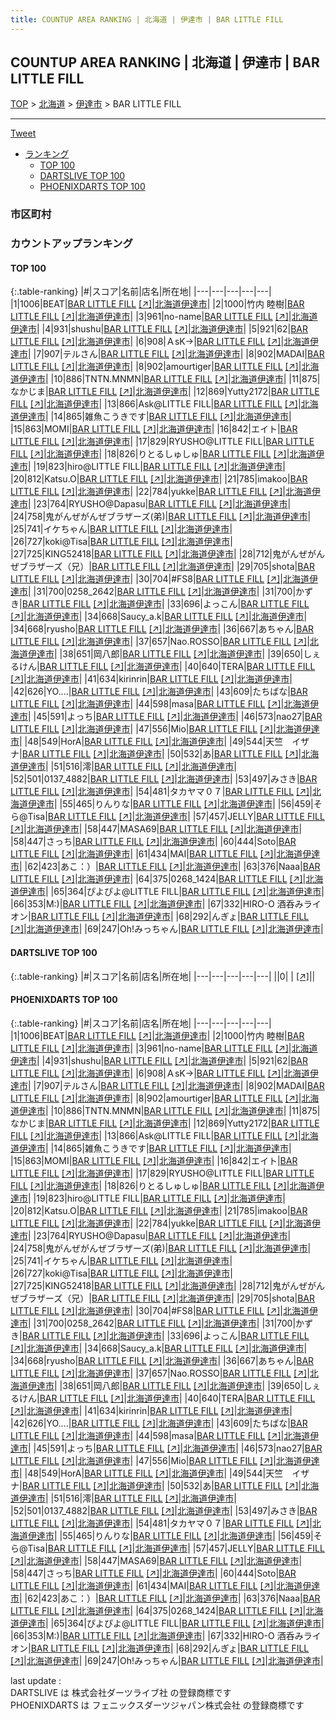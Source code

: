 ```yaml
---
title: COUNTUP AREA RANKING | 北海道 | 伊達市 | BAR LITTLE FILL
---
```

## COUNTUP AREA RANKING | 北海道 | 伊達市 | BAR LITTLE FILL

[TOP](/darts/rank/) > [北海道](/darts/rank/北海道/) > [伊達市](/darts/rank/北海道/伊達市/) > BAR LITTLE FILL

___

<a href="https://twitter.com/share?ref_src=twsrc%5Etfw" data-text="COUNTUP AREA RANKING | 北海道伊達市BAR LITTLE FILL" class="twitter-share-button" data-hashtags="DARTSLIVE,PHOENIXDARTS,darts,ダーツ" data-show-count="false">Tweet</a>

* [ランキング](#カウントアップランキング)
    * [TOP 100](#top-100)
    * [DARTSLIVE TOP 100](#dartslive-top-100)
    * [PHOENIXDARTS TOP 100](#phoenixdarts-top-100)

### 市区町村

<ul>

</ul>

### カウントアップランキング

#### TOP 100



{:.table-ranking}
|#|スコア|名前|店名|所在地|
|---|---|---|---|---|
|1|1006|<span class="rank-name-pd">BEAT</span>|<a href="/darts/rank/shops/91655.html">BAR LITTLE FILL</a> <a href="https://vs.phoenixdarts.com/jp/shop/shopDetailInfo/s_91655?s_seq=91655">[↗]</a>|<a href="/darts/rank/北海道/伊達市">北海道伊達市</a>|
|2|1000|<span class="rank-name-pd">竹内 睦樹</span>|<a href="/darts/rank/shops/91655.html">BAR LITTLE FILL</a> <a href="https://vs.phoenixdarts.com/jp/shop/shopDetailInfo/s_91655?s_seq=91655">[↗]</a>|<a href="/darts/rank/北海道/伊達市">北海道伊達市</a>|
|3|961|<span class="rank-name-pd">no-name</span>|<a href="/darts/rank/shops/91655.html">BAR LITTLE FILL</a> <a href="https://vs.phoenixdarts.com/jp/shop/shopDetailInfo/s_91655?s_seq=91655">[↗]</a>|<a href="/darts/rank/北海道/伊達市">北海道伊達市</a>|
|4|931|<span class="rank-name-pd">shushu</span>|<a href="/darts/rank/shops/91655.html">BAR LITTLE FILL</a> <a href="https://vs.phoenixdarts.com/jp/shop/shopDetailInfo/s_91655?s_seq=91655">[↗]</a>|<a href="/darts/rank/北海道/伊達市">北海道伊達市</a>|
|5|921|<span class="rank-name-pd">62</span>|<a href="/darts/rank/shops/91655.html">BAR LITTLE FILL</a> <a href="https://vs.phoenixdarts.com/jp/shop/shopDetailInfo/s_91655?s_seq=91655">[↗]</a>|<a href="/darts/rank/北海道/伊達市">北海道伊達市</a>|
|6|908|<span class="rank-name-pd">ＡsK→</span>|<a href="/darts/rank/shops/91655.html">BAR LITTLE FILL</a> <a href="https://vs.phoenixdarts.com/jp/shop/shopDetailInfo/s_91655?s_seq=91655">[↗]</a>|<a href="/darts/rank/北海道/伊達市">北海道伊達市</a>|
|7|907|<span class="rank-name-pd">テルさん</span>|<a href="/darts/rank/shops/91655.html">BAR LITTLE FILL</a> <a href="https://vs.phoenixdarts.com/jp/shop/shopDetailInfo/s_91655?s_seq=91655">[↗]</a>|<a href="/darts/rank/北海道/伊達市">北海道伊達市</a>|
|8|902|<span class="rank-name-pd">MADAI</span>|<a href="/darts/rank/shops/91655.html">BAR LITTLE FILL</a> <a href="https://vs.phoenixdarts.com/jp/shop/shopDetailInfo/s_91655?s_seq=91655">[↗]</a>|<a href="/darts/rank/北海道/伊達市">北海道伊達市</a>|
|8|902|<span class="rank-name-pd">amourtiger</span>|<a href="/darts/rank/shops/91655.html">BAR LITTLE FILL</a> <a href="https://vs.phoenixdarts.com/jp/shop/shopDetailInfo/s_91655?s_seq=91655">[↗]</a>|<a href="/darts/rank/北海道/伊達市">北海道伊達市</a>|
|10|886|<span class="rank-name-pd">TNTN.MNMN</span>|<a href="/darts/rank/shops/91655.html">BAR LITTLE FILL</a> <a href="https://vs.phoenixdarts.com/jp/shop/shopDetailInfo/s_91655?s_seq=91655">[↗]</a>|<a href="/darts/rank/北海道/伊達市">北海道伊達市</a>|
|11|875|<span class="rank-name-pd">なかじま</span>|<a href="/darts/rank/shops/91655.html">BAR LITTLE FILL</a> <a href="https://vs.phoenixdarts.com/jp/shop/shopDetailInfo/s_91655?s_seq=91655">[↗]</a>|<a href="/darts/rank/北海道/伊達市">北海道伊達市</a>|
|12|869|<span class="rank-name-pd">Yutty2172</span>|<a href="/darts/rank/shops/91655.html">BAR LITTLE FILL</a> <a href="https://vs.phoenixdarts.com/jp/shop/shopDetailInfo/s_91655?s_seq=91655">[↗]</a>|<a href="/darts/rank/北海道/伊達市">北海道伊達市</a>|
|13|866|<span class="rank-name-pd">Ask@LITTLE FILL</span>|<a href="/darts/rank/shops/91655.html">BAR LITTLE FILL</a> <a href="https://vs.phoenixdarts.com/jp/shop/shopDetailInfo/s_91655?s_seq=91655">[↗]</a>|<a href="/darts/rank/北海道/伊達市">北海道伊達市</a>|
|14|865|<span class="rank-name-pd">雑魚こうきです</span>|<a href="/darts/rank/shops/91655.html">BAR LITTLE FILL</a> <a href="https://vs.phoenixdarts.com/jp/shop/shopDetailInfo/s_91655?s_seq=91655">[↗]</a>|<a href="/darts/rank/北海道/伊達市">北海道伊達市</a>|
|15|863|<span class="rank-name-pd">MOMI</span>|<a href="/darts/rank/shops/91655.html">BAR LITTLE FILL</a> <a href="https://vs.phoenixdarts.com/jp/shop/shopDetailInfo/s_91655?s_seq=91655">[↗]</a>|<a href="/darts/rank/北海道/伊達市">北海道伊達市</a>|
|16|842|<span class="rank-name-pd">エイト</span>|<a href="/darts/rank/shops/91655.html">BAR LITTLE FILL</a> <a href="https://vs.phoenixdarts.com/jp/shop/shopDetailInfo/s_91655?s_seq=91655">[↗]</a>|<a href="/darts/rank/北海道/伊達市">北海道伊達市</a>|
|17|829|<span class="rank-name-pd">RYUSHO@LITTLE FILL</span>|<a href="/darts/rank/shops/91655.html">BAR LITTLE FILL</a> <a href="https://vs.phoenixdarts.com/jp/shop/shopDetailInfo/s_91655?s_seq=91655">[↗]</a>|<a href="/darts/rank/北海道/伊達市">北海道伊達市</a>|
|18|826|<span class="rank-name-pd">りとるしゅしゅ</span>|<a href="/darts/rank/shops/91655.html">BAR LITTLE FILL</a> <a href="https://vs.phoenixdarts.com/jp/shop/shopDetailInfo/s_91655?s_seq=91655">[↗]</a>|<a href="/darts/rank/北海道/伊達市">北海道伊達市</a>|
|19|823|<span class="rank-name-pd">hiro@LITTLE FILL</span>|<a href="/darts/rank/shops/91655.html">BAR LITTLE FILL</a> <a href="https://vs.phoenixdarts.com/jp/shop/shopDetailInfo/s_91655?s_seq=91655">[↗]</a>|<a href="/darts/rank/北海道/伊達市">北海道伊達市</a>|
|20|812|<span class="rank-name-pd">Katsu.O</span>|<a href="/darts/rank/shops/91655.html">BAR LITTLE FILL</a> <a href="https://vs.phoenixdarts.com/jp/shop/shopDetailInfo/s_91655?s_seq=91655">[↗]</a>|<a href="/darts/rank/北海道/伊達市">北海道伊達市</a>|
|21|785|<span class="rank-name-pd">imakoo</span>|<a href="/darts/rank/shops/91655.html">BAR LITTLE FILL</a> <a href="https://vs.phoenixdarts.com/jp/shop/shopDetailInfo/s_91655?s_seq=91655">[↗]</a>|<a href="/darts/rank/北海道/伊達市">北海道伊達市</a>|
|22|784|<span class="rank-name-pd">yukke</span>|<a href="/darts/rank/shops/91655.html">BAR LITTLE FILL</a> <a href="https://vs.phoenixdarts.com/jp/shop/shopDetailInfo/s_91655?s_seq=91655">[↗]</a>|<a href="/darts/rank/北海道/伊達市">北海道伊達市</a>|
|23|764|<span class="rank-name-pd">RYUSHO@Dapasu</span>|<a href="/darts/rank/shops/91655.html">BAR LITTLE FILL</a> <a href="https://vs.phoenixdarts.com/jp/shop/shopDetailInfo/s_91655?s_seq=91655">[↗]</a>|<a href="/darts/rank/北海道/伊達市">北海道伊達市</a>|
|24|758|<span class="rank-name-pd">鬼がんぜがんぜブラザーズ(弟)</span>|<a href="/darts/rank/shops/91655.html">BAR LITTLE FILL</a> <a href="https://vs.phoenixdarts.com/jp/shop/shopDetailInfo/s_91655?s_seq=91655">[↗]</a>|<a href="/darts/rank/北海道/伊達市">北海道伊達市</a>|
|25|741|<span class="rank-name-pd">イケちゃん</span>|<a href="/darts/rank/shops/91655.html">BAR LITTLE FILL</a> <a href="https://vs.phoenixdarts.com/jp/shop/shopDetailInfo/s_91655?s_seq=91655">[↗]</a>|<a href="/darts/rank/北海道/伊達市">北海道伊達市</a>|
|26|727|<span class="rank-name-pd">koki@Tisa</span>|<a href="/darts/rank/shops/91655.html">BAR LITTLE FILL</a> <a href="https://vs.phoenixdarts.com/jp/shop/shopDetailInfo/s_91655?s_seq=91655">[↗]</a>|<a href="/darts/rank/北海道/伊達市">北海道伊達市</a>|
|27|725|<span class="rank-name-pd">KING52418</span>|<a href="/darts/rank/shops/91655.html">BAR LITTLE FILL</a> <a href="https://vs.phoenixdarts.com/jp/shop/shopDetailInfo/s_91655?s_seq=91655">[↗]</a>|<a href="/darts/rank/北海道/伊達市">北海道伊達市</a>|
|28|712|<span class="rank-name-pd">鬼がんぜがんぜブラザーズ（兄）</span>|<a href="/darts/rank/shops/91655.html">BAR LITTLE FILL</a> <a href="https://vs.phoenixdarts.com/jp/shop/shopDetailInfo/s_91655?s_seq=91655">[↗]</a>|<a href="/darts/rank/北海道/伊達市">北海道伊達市</a>|
|29|705|<span class="rank-name-pd">shota</span>|<a href="/darts/rank/shops/91655.html">BAR LITTLE FILL</a> <a href="https://vs.phoenixdarts.com/jp/shop/shopDetailInfo/s_91655?s_seq=91655">[↗]</a>|<a href="/darts/rank/北海道/伊達市">北海道伊達市</a>|
|30|704|<span class="rank-name-pd">#FS8</span>|<a href="/darts/rank/shops/91655.html">BAR LITTLE FILL</a> <a href="https://vs.phoenixdarts.com/jp/shop/shopDetailInfo/s_91655?s_seq=91655">[↗]</a>|<a href="/darts/rank/北海道/伊達市">北海道伊達市</a>|
|31|700|<span class="rank-name-pd">0258_2642</span>|<a href="/darts/rank/shops/91655.html">BAR LITTLE FILL</a> <a href="https://vs.phoenixdarts.com/jp/shop/shopDetailInfo/s_91655?s_seq=91655">[↗]</a>|<a href="/darts/rank/北海道/伊達市">北海道伊達市</a>|
|31|700|<span class="rank-name-pd">かずき</span>|<a href="/darts/rank/shops/91655.html">BAR LITTLE FILL</a> <a href="https://vs.phoenixdarts.com/jp/shop/shopDetailInfo/s_91655?s_seq=91655">[↗]</a>|<a href="/darts/rank/北海道/伊達市">北海道伊達市</a>|
|33|696|<span class="rank-name-pd">よっこん</span>|<a href="/darts/rank/shops/91655.html">BAR LITTLE FILL</a> <a href="https://vs.phoenixdarts.com/jp/shop/shopDetailInfo/s_91655?s_seq=91655">[↗]</a>|<a href="/darts/rank/北海道/伊達市">北海道伊達市</a>|
|34|668|<span class="rank-name-pd">Saucy_a.k</span>|<a href="/darts/rank/shops/91655.html">BAR LITTLE FILL</a> <a href="https://vs.phoenixdarts.com/jp/shop/shopDetailInfo/s_91655?s_seq=91655">[↗]</a>|<a href="/darts/rank/北海道/伊達市">北海道伊達市</a>|
|34|668|<span class="rank-name-pd">ryusho</span>|<a href="/darts/rank/shops/91655.html">BAR LITTLE FILL</a> <a href="https://vs.phoenixdarts.com/jp/shop/shopDetailInfo/s_91655?s_seq=91655">[↗]</a>|<a href="/darts/rank/北海道/伊達市">北海道伊達市</a>|
|36|667|<span class="rank-name-pd">あちゃん</span>|<a href="/darts/rank/shops/91655.html">BAR LITTLE FILL</a> <a href="https://vs.phoenixdarts.com/jp/shop/shopDetailInfo/s_91655?s_seq=91655">[↗]</a>|<a href="/darts/rank/北海道/伊達市">北海道伊達市</a>|
|37|657|<span class="rank-name-pd">Nao.ROSSO</span>|<a href="/darts/rank/shops/91655.html">BAR LITTLE FILL</a> <a href="https://vs.phoenixdarts.com/jp/shop/shopDetailInfo/s_91655?s_seq=91655">[↗]</a>|<a href="/darts/rank/北海道/伊達市">北海道伊達市</a>|
|38|651|<span class="rank-name-pd">岡八郎</span>|<a href="/darts/rank/shops/91655.html">BAR LITTLE FILL</a> <a href="https://vs.phoenixdarts.com/jp/shop/shopDetailInfo/s_91655?s_seq=91655">[↗]</a>|<a href="/darts/rank/北海道/伊達市">北海道伊達市</a>|
|39|650|<span class="rank-name-pd">しぇるけん</span>|<a href="/darts/rank/shops/91655.html">BAR LITTLE FILL</a> <a href="https://vs.phoenixdarts.com/jp/shop/shopDetailInfo/s_91655?s_seq=91655">[↗]</a>|<a href="/darts/rank/北海道/伊達市">北海道伊達市</a>|
|40|640|<span class="rank-name-pd">TERA</span>|<a href="/darts/rank/shops/91655.html">BAR LITTLE FILL</a> <a href="https://vs.phoenixdarts.com/jp/shop/shopDetailInfo/s_91655?s_seq=91655">[↗]</a>|<a href="/darts/rank/北海道/伊達市">北海道伊達市</a>|
|41|634|<span class="rank-name-pd">kirinrin</span>|<a href="/darts/rank/shops/91655.html">BAR LITTLE FILL</a> <a href="https://vs.phoenixdarts.com/jp/shop/shopDetailInfo/s_91655?s_seq=91655">[↗]</a>|<a href="/darts/rank/北海道/伊達市">北海道伊達市</a>|
|42|626|<span class="rank-name-pd">YO....</span>|<a href="/darts/rank/shops/91655.html">BAR LITTLE FILL</a> <a href="https://vs.phoenixdarts.com/jp/shop/shopDetailInfo/s_91655?s_seq=91655">[↗]</a>|<a href="/darts/rank/北海道/伊達市">北海道伊達市</a>|
|43|609|<span class="rank-name-pd">たちばな</span>|<a href="/darts/rank/shops/91655.html">BAR LITTLE FILL</a> <a href="https://vs.phoenixdarts.com/jp/shop/shopDetailInfo/s_91655?s_seq=91655">[↗]</a>|<a href="/darts/rank/北海道/伊達市">北海道伊達市</a>|
|44|598|<span class="rank-name-pd">masa</span>|<a href="/darts/rank/shops/91655.html">BAR LITTLE FILL</a> <a href="https://vs.phoenixdarts.com/jp/shop/shopDetailInfo/s_91655?s_seq=91655">[↗]</a>|<a href="/darts/rank/北海道/伊達市">北海道伊達市</a>|
|45|591|<span class="rank-name-pd">よっち</span>|<a href="/darts/rank/shops/91655.html">BAR LITTLE FILL</a> <a href="https://vs.phoenixdarts.com/jp/shop/shopDetailInfo/s_91655?s_seq=91655">[↗]</a>|<a href="/darts/rank/北海道/伊達市">北海道伊達市</a>|
|46|573|<span class="rank-name-pd">nao27</span>|<a href="/darts/rank/shops/91655.html">BAR LITTLE FILL</a> <a href="https://vs.phoenixdarts.com/jp/shop/shopDetailInfo/s_91655?s_seq=91655">[↗]</a>|<a href="/darts/rank/北海道/伊達市">北海道伊達市</a>|
|47|556|<span class="rank-name-pd">Mio</span>|<a href="/darts/rank/shops/91655.html">BAR LITTLE FILL</a> <a href="https://vs.phoenixdarts.com/jp/shop/shopDetailInfo/s_91655?s_seq=91655">[↗]</a>|<a href="/darts/rank/北海道/伊達市">北海道伊達市</a>|
|48|549|<span class="rank-name-pd">HorA</span>|<a href="/darts/rank/shops/91655.html">BAR LITTLE FILL</a> <a href="https://vs.phoenixdarts.com/jp/shop/shopDetailInfo/s_91655?s_seq=91655">[↗]</a>|<a href="/darts/rank/北海道/伊達市">北海道伊達市</a>|
|49|544|<span class="rank-name-pd">天竺　イザナ</span>|<a href="/darts/rank/shops/91655.html">BAR LITTLE FILL</a> <a href="https://vs.phoenixdarts.com/jp/shop/shopDetailInfo/s_91655?s_seq=91655">[↗]</a>|<a href="/darts/rank/北海道/伊達市">北海道伊達市</a>|
|50|532|<span class="rank-name-pd">あ</span>|<a href="/darts/rank/shops/91655.html">BAR LITTLE FILL</a> <a href="https://vs.phoenixdarts.com/jp/shop/shopDetailInfo/s_91655?s_seq=91655">[↗]</a>|<a href="/darts/rank/北海道/伊達市">北海道伊達市</a>|
|51|516|<span class="rank-name-pd">澪</span>|<a href="/darts/rank/shops/91655.html">BAR LITTLE FILL</a> <a href="https://vs.phoenixdarts.com/jp/shop/shopDetailInfo/s_91655?s_seq=91655">[↗]</a>|<a href="/darts/rank/北海道/伊達市">北海道伊達市</a>|
|52|501|<span class="rank-name-pd">0137_4882</span>|<a href="/darts/rank/shops/91655.html">BAR LITTLE FILL</a> <a href="https://vs.phoenixdarts.com/jp/shop/shopDetailInfo/s_91655?s_seq=91655">[↗]</a>|<a href="/darts/rank/北海道/伊達市">北海道伊達市</a>|
|53|497|<span class="rank-name-pd">みさき</span>|<a href="/darts/rank/shops/91655.html">BAR LITTLE FILL</a> <a href="https://vs.phoenixdarts.com/jp/shop/shopDetailInfo/s_91655?s_seq=91655">[↗]</a>|<a href="/darts/rank/北海道/伊達市">北海道伊達市</a>|
|54|481|<span class="rank-name-pd">タカヤマ０７</span>|<a href="/darts/rank/shops/91655.html">BAR LITTLE FILL</a> <a href="https://vs.phoenixdarts.com/jp/shop/shopDetailInfo/s_91655?s_seq=91655">[↗]</a>|<a href="/darts/rank/北海道/伊達市">北海道伊達市</a>|
|55|465|<span class="rank-name-pd">りんりな</span>|<a href="/darts/rank/shops/91655.html">BAR LITTLE FILL</a> <a href="https://vs.phoenixdarts.com/jp/shop/shopDetailInfo/s_91655?s_seq=91655">[↗]</a>|<a href="/darts/rank/北海道/伊達市">北海道伊達市</a>|
|56|459|<span class="rank-name-pd">そら@Tisa</span>|<a href="/darts/rank/shops/91655.html">BAR LITTLE FILL</a> <a href="https://vs.phoenixdarts.com/jp/shop/shopDetailInfo/s_91655?s_seq=91655">[↗]</a>|<a href="/darts/rank/北海道/伊達市">北海道伊達市</a>|
|57|457|<span class="rank-name-pd">JELLY</span>|<a href="/darts/rank/shops/91655.html">BAR LITTLE FILL</a> <a href="https://vs.phoenixdarts.com/jp/shop/shopDetailInfo/s_91655?s_seq=91655">[↗]</a>|<a href="/darts/rank/北海道/伊達市">北海道伊達市</a>|
|58|447|<span class="rank-name-pd">MASA69</span>|<a href="/darts/rank/shops/91655.html">BAR LITTLE FILL</a> <a href="https://vs.phoenixdarts.com/jp/shop/shopDetailInfo/s_91655?s_seq=91655">[↗]</a>|<a href="/darts/rank/北海道/伊達市">北海道伊達市</a>|
|58|447|<span class="rank-name-pd">さっち</span>|<a href="/darts/rank/shops/91655.html">BAR LITTLE FILL</a> <a href="https://vs.phoenixdarts.com/jp/shop/shopDetailInfo/s_91655?s_seq=91655">[↗]</a>|<a href="/darts/rank/北海道/伊達市">北海道伊達市</a>|
|60|444|<span class="rank-name-pd">Soto</span>|<a href="/darts/rank/shops/91655.html">BAR LITTLE FILL</a> <a href="https://vs.phoenixdarts.com/jp/shop/shopDetailInfo/s_91655?s_seq=91655">[↗]</a>|<a href="/darts/rank/北海道/伊達市">北海道伊達市</a>|
|61|434|<span class="rank-name-pd">MAI</span>|<a href="/darts/rank/shops/91655.html">BAR LITTLE FILL</a> <a href="https://vs.phoenixdarts.com/jp/shop/shopDetailInfo/s_91655?s_seq=91655">[↗]</a>|<a href="/darts/rank/北海道/伊達市">北海道伊達市</a>|
|62|423|<span class="rank-name-pd">あこ：）</span>|<a href="/darts/rank/shops/91655.html">BAR LITTLE FILL</a> <a href="https://vs.phoenixdarts.com/jp/shop/shopDetailInfo/s_91655?s_seq=91655">[↗]</a>|<a href="/darts/rank/北海道/伊達市">北海道伊達市</a>|
|63|376|<span class="rank-name-pd">Naaa</span>|<a href="/darts/rank/shops/91655.html">BAR LITTLE FILL</a> <a href="https://vs.phoenixdarts.com/jp/shop/shopDetailInfo/s_91655?s_seq=91655">[↗]</a>|<a href="/darts/rank/北海道/伊達市">北海道伊達市</a>|
|64|375|<span class="rank-name-pd">0268_1424</span>|<a href="/darts/rank/shops/91655.html">BAR LITTLE FILL</a> <a href="https://vs.phoenixdarts.com/jp/shop/shopDetailInfo/s_91655?s_seq=91655">[↗]</a>|<a href="/darts/rank/北海道/伊達市">北海道伊達市</a>|
|65|364|<span class="rank-name-pd">ぴよぴよ@LITTLE FILL</span>|<a href="/darts/rank/shops/91655.html">BAR LITTLE FILL</a> <a href="https://vs.phoenixdarts.com/jp/shop/shopDetailInfo/s_91655?s_seq=91655">[↗]</a>|<a href="/darts/rank/北海道/伊達市">北海道伊達市</a>|
|66|353|<span class="rank-name-pd">M:)</span>|<a href="/darts/rank/shops/91655.html">BAR LITTLE FILL</a> <a href="https://vs.phoenixdarts.com/jp/shop/shopDetailInfo/s_91655?s_seq=91655">[↗]</a>|<a href="/darts/rank/北海道/伊達市">北海道伊達市</a>|
|67|332|<span class="rank-name-pd">HIRO-O    酒呑みライオン</span>|<a href="/darts/rank/shops/91655.html">BAR LITTLE FILL</a> <a href="https://vs.phoenixdarts.com/jp/shop/shopDetailInfo/s_91655?s_seq=91655">[↗]</a>|<a href="/darts/rank/北海道/伊達市">北海道伊達市</a>|
|68|292|<span class="rank-name-pd">んぎょ</span>|<a href="/darts/rank/shops/91655.html">BAR LITTLE FILL</a> <a href="https://vs.phoenixdarts.com/jp/shop/shopDetailInfo/s_91655?s_seq=91655">[↗]</a>|<a href="/darts/rank/北海道/伊達市">北海道伊達市</a>|
|69|247|<span class="rank-name-pd">Oh!みっちゃん</span>|<a href="/darts/rank/shops/91655.html">BAR LITTLE FILL</a> <a href="https://vs.phoenixdarts.com/jp/shop/shopDetailInfo/s_91655?s_seq=91655">[↗]</a>|<a href="/darts/rank/北海道/伊達市">北海道伊達市</a>|


#### DARTSLIVE TOP 100



{:.table-ranking}
|#|スコア|名前|店名|所在地|
|---|---|---|---|---|
||0|<span class="rank-name-dl"> </span>|<a href="/darts/rank/shops/.html"></a> <a href="">[↗]</a>|<a href="/darts/rank//"></a>|


#### PHOENIXDARTS TOP 100



{:.table-ranking}
|#|スコア|名前|店名|所在地|
|---|---|---|---|---|
|1|1006|<span class="rank-name-pd">BEAT</span>|<a href="/darts/rank/shops/91655.html">BAR LITTLE FILL</a> <a href="https://vs.phoenixdarts.com/jp/shop/shopDetailInfo/s_91655?s_seq=91655">[↗]</a>|<a href="/darts/rank/北海道/伊達市">北海道伊達市</a>|
|2|1000|<span class="rank-name-pd">竹内 睦樹</span>|<a href="/darts/rank/shops/91655.html">BAR LITTLE FILL</a> <a href="https://vs.phoenixdarts.com/jp/shop/shopDetailInfo/s_91655?s_seq=91655">[↗]</a>|<a href="/darts/rank/北海道/伊達市">北海道伊達市</a>|
|3|961|<span class="rank-name-pd">no-name</span>|<a href="/darts/rank/shops/91655.html">BAR LITTLE FILL</a> <a href="https://vs.phoenixdarts.com/jp/shop/shopDetailInfo/s_91655?s_seq=91655">[↗]</a>|<a href="/darts/rank/北海道/伊達市">北海道伊達市</a>|
|4|931|<span class="rank-name-pd">shushu</span>|<a href="/darts/rank/shops/91655.html">BAR LITTLE FILL</a> <a href="https://vs.phoenixdarts.com/jp/shop/shopDetailInfo/s_91655?s_seq=91655">[↗]</a>|<a href="/darts/rank/北海道/伊達市">北海道伊達市</a>|
|5|921|<span class="rank-name-pd">62</span>|<a href="/darts/rank/shops/91655.html">BAR LITTLE FILL</a> <a href="https://vs.phoenixdarts.com/jp/shop/shopDetailInfo/s_91655?s_seq=91655">[↗]</a>|<a href="/darts/rank/北海道/伊達市">北海道伊達市</a>|
|6|908|<span class="rank-name-pd">ＡsK→</span>|<a href="/darts/rank/shops/91655.html">BAR LITTLE FILL</a> <a href="https://vs.phoenixdarts.com/jp/shop/shopDetailInfo/s_91655?s_seq=91655">[↗]</a>|<a href="/darts/rank/北海道/伊達市">北海道伊達市</a>|
|7|907|<span class="rank-name-pd">テルさん</span>|<a href="/darts/rank/shops/91655.html">BAR LITTLE FILL</a> <a href="https://vs.phoenixdarts.com/jp/shop/shopDetailInfo/s_91655?s_seq=91655">[↗]</a>|<a href="/darts/rank/北海道/伊達市">北海道伊達市</a>|
|8|902|<span class="rank-name-pd">MADAI</span>|<a href="/darts/rank/shops/91655.html">BAR LITTLE FILL</a> <a href="https://vs.phoenixdarts.com/jp/shop/shopDetailInfo/s_91655?s_seq=91655">[↗]</a>|<a href="/darts/rank/北海道/伊達市">北海道伊達市</a>|
|8|902|<span class="rank-name-pd">amourtiger</span>|<a href="/darts/rank/shops/91655.html">BAR LITTLE FILL</a> <a href="https://vs.phoenixdarts.com/jp/shop/shopDetailInfo/s_91655?s_seq=91655">[↗]</a>|<a href="/darts/rank/北海道/伊達市">北海道伊達市</a>|
|10|886|<span class="rank-name-pd">TNTN.MNMN</span>|<a href="/darts/rank/shops/91655.html">BAR LITTLE FILL</a> <a href="https://vs.phoenixdarts.com/jp/shop/shopDetailInfo/s_91655?s_seq=91655">[↗]</a>|<a href="/darts/rank/北海道/伊達市">北海道伊達市</a>|
|11|875|<span class="rank-name-pd">なかじま</span>|<a href="/darts/rank/shops/91655.html">BAR LITTLE FILL</a> <a href="https://vs.phoenixdarts.com/jp/shop/shopDetailInfo/s_91655?s_seq=91655">[↗]</a>|<a href="/darts/rank/北海道/伊達市">北海道伊達市</a>|
|12|869|<span class="rank-name-pd">Yutty2172</span>|<a href="/darts/rank/shops/91655.html">BAR LITTLE FILL</a> <a href="https://vs.phoenixdarts.com/jp/shop/shopDetailInfo/s_91655?s_seq=91655">[↗]</a>|<a href="/darts/rank/北海道/伊達市">北海道伊達市</a>|
|13|866|<span class="rank-name-pd">Ask@LITTLE FILL</span>|<a href="/darts/rank/shops/91655.html">BAR LITTLE FILL</a> <a href="https://vs.phoenixdarts.com/jp/shop/shopDetailInfo/s_91655?s_seq=91655">[↗]</a>|<a href="/darts/rank/北海道/伊達市">北海道伊達市</a>|
|14|865|<span class="rank-name-pd">雑魚こうきです</span>|<a href="/darts/rank/shops/91655.html">BAR LITTLE FILL</a> <a href="https://vs.phoenixdarts.com/jp/shop/shopDetailInfo/s_91655?s_seq=91655">[↗]</a>|<a href="/darts/rank/北海道/伊達市">北海道伊達市</a>|
|15|863|<span class="rank-name-pd">MOMI</span>|<a href="/darts/rank/shops/91655.html">BAR LITTLE FILL</a> <a href="https://vs.phoenixdarts.com/jp/shop/shopDetailInfo/s_91655?s_seq=91655">[↗]</a>|<a href="/darts/rank/北海道/伊達市">北海道伊達市</a>|
|16|842|<span class="rank-name-pd">エイト</span>|<a href="/darts/rank/shops/91655.html">BAR LITTLE FILL</a> <a href="https://vs.phoenixdarts.com/jp/shop/shopDetailInfo/s_91655?s_seq=91655">[↗]</a>|<a href="/darts/rank/北海道/伊達市">北海道伊達市</a>|
|17|829|<span class="rank-name-pd">RYUSHO@LITTLE FILL</span>|<a href="/darts/rank/shops/91655.html">BAR LITTLE FILL</a> <a href="https://vs.phoenixdarts.com/jp/shop/shopDetailInfo/s_91655?s_seq=91655">[↗]</a>|<a href="/darts/rank/北海道/伊達市">北海道伊達市</a>|
|18|826|<span class="rank-name-pd">りとるしゅしゅ</span>|<a href="/darts/rank/shops/91655.html">BAR LITTLE FILL</a> <a href="https://vs.phoenixdarts.com/jp/shop/shopDetailInfo/s_91655?s_seq=91655">[↗]</a>|<a href="/darts/rank/北海道/伊達市">北海道伊達市</a>|
|19|823|<span class="rank-name-pd">hiro@LITTLE FILL</span>|<a href="/darts/rank/shops/91655.html">BAR LITTLE FILL</a> <a href="https://vs.phoenixdarts.com/jp/shop/shopDetailInfo/s_91655?s_seq=91655">[↗]</a>|<a href="/darts/rank/北海道/伊達市">北海道伊達市</a>|
|20|812|<span class="rank-name-pd">Katsu.O</span>|<a href="/darts/rank/shops/91655.html">BAR LITTLE FILL</a> <a href="https://vs.phoenixdarts.com/jp/shop/shopDetailInfo/s_91655?s_seq=91655">[↗]</a>|<a href="/darts/rank/北海道/伊達市">北海道伊達市</a>|
|21|785|<span class="rank-name-pd">imakoo</span>|<a href="/darts/rank/shops/91655.html">BAR LITTLE FILL</a> <a href="https://vs.phoenixdarts.com/jp/shop/shopDetailInfo/s_91655?s_seq=91655">[↗]</a>|<a href="/darts/rank/北海道/伊達市">北海道伊達市</a>|
|22|784|<span class="rank-name-pd">yukke</span>|<a href="/darts/rank/shops/91655.html">BAR LITTLE FILL</a> <a href="https://vs.phoenixdarts.com/jp/shop/shopDetailInfo/s_91655?s_seq=91655">[↗]</a>|<a href="/darts/rank/北海道/伊達市">北海道伊達市</a>|
|23|764|<span class="rank-name-pd">RYUSHO@Dapasu</span>|<a href="/darts/rank/shops/91655.html">BAR LITTLE FILL</a> <a href="https://vs.phoenixdarts.com/jp/shop/shopDetailInfo/s_91655?s_seq=91655">[↗]</a>|<a href="/darts/rank/北海道/伊達市">北海道伊達市</a>|
|24|758|<span class="rank-name-pd">鬼がんぜがんぜブラザーズ(弟)</span>|<a href="/darts/rank/shops/91655.html">BAR LITTLE FILL</a> <a href="https://vs.phoenixdarts.com/jp/shop/shopDetailInfo/s_91655?s_seq=91655">[↗]</a>|<a href="/darts/rank/北海道/伊達市">北海道伊達市</a>|
|25|741|<span class="rank-name-pd">イケちゃん</span>|<a href="/darts/rank/shops/91655.html">BAR LITTLE FILL</a> <a href="https://vs.phoenixdarts.com/jp/shop/shopDetailInfo/s_91655?s_seq=91655">[↗]</a>|<a href="/darts/rank/北海道/伊達市">北海道伊達市</a>|
|26|727|<span class="rank-name-pd">koki@Tisa</span>|<a href="/darts/rank/shops/91655.html">BAR LITTLE FILL</a> <a href="https://vs.phoenixdarts.com/jp/shop/shopDetailInfo/s_91655?s_seq=91655">[↗]</a>|<a href="/darts/rank/北海道/伊達市">北海道伊達市</a>|
|27|725|<span class="rank-name-pd">KING52418</span>|<a href="/darts/rank/shops/91655.html">BAR LITTLE FILL</a> <a href="https://vs.phoenixdarts.com/jp/shop/shopDetailInfo/s_91655?s_seq=91655">[↗]</a>|<a href="/darts/rank/北海道/伊達市">北海道伊達市</a>|
|28|712|<span class="rank-name-pd">鬼がんぜがんぜブラザーズ（兄）</span>|<a href="/darts/rank/shops/91655.html">BAR LITTLE FILL</a> <a href="https://vs.phoenixdarts.com/jp/shop/shopDetailInfo/s_91655?s_seq=91655">[↗]</a>|<a href="/darts/rank/北海道/伊達市">北海道伊達市</a>|
|29|705|<span class="rank-name-pd">shota</span>|<a href="/darts/rank/shops/91655.html">BAR LITTLE FILL</a> <a href="https://vs.phoenixdarts.com/jp/shop/shopDetailInfo/s_91655?s_seq=91655">[↗]</a>|<a href="/darts/rank/北海道/伊達市">北海道伊達市</a>|
|30|704|<span class="rank-name-pd">#FS8</span>|<a href="/darts/rank/shops/91655.html">BAR LITTLE FILL</a> <a href="https://vs.phoenixdarts.com/jp/shop/shopDetailInfo/s_91655?s_seq=91655">[↗]</a>|<a href="/darts/rank/北海道/伊達市">北海道伊達市</a>|
|31|700|<span class="rank-name-pd">0258_2642</span>|<a href="/darts/rank/shops/91655.html">BAR LITTLE FILL</a> <a href="https://vs.phoenixdarts.com/jp/shop/shopDetailInfo/s_91655?s_seq=91655">[↗]</a>|<a href="/darts/rank/北海道/伊達市">北海道伊達市</a>|
|31|700|<span class="rank-name-pd">かずき</span>|<a href="/darts/rank/shops/91655.html">BAR LITTLE FILL</a> <a href="https://vs.phoenixdarts.com/jp/shop/shopDetailInfo/s_91655?s_seq=91655">[↗]</a>|<a href="/darts/rank/北海道/伊達市">北海道伊達市</a>|
|33|696|<span class="rank-name-pd">よっこん</span>|<a href="/darts/rank/shops/91655.html">BAR LITTLE FILL</a> <a href="https://vs.phoenixdarts.com/jp/shop/shopDetailInfo/s_91655?s_seq=91655">[↗]</a>|<a href="/darts/rank/北海道/伊達市">北海道伊達市</a>|
|34|668|<span class="rank-name-pd">Saucy_a.k</span>|<a href="/darts/rank/shops/91655.html">BAR LITTLE FILL</a> <a href="https://vs.phoenixdarts.com/jp/shop/shopDetailInfo/s_91655?s_seq=91655">[↗]</a>|<a href="/darts/rank/北海道/伊達市">北海道伊達市</a>|
|34|668|<span class="rank-name-pd">ryusho</span>|<a href="/darts/rank/shops/91655.html">BAR LITTLE FILL</a> <a href="https://vs.phoenixdarts.com/jp/shop/shopDetailInfo/s_91655?s_seq=91655">[↗]</a>|<a href="/darts/rank/北海道/伊達市">北海道伊達市</a>|
|36|667|<span class="rank-name-pd">あちゃん</span>|<a href="/darts/rank/shops/91655.html">BAR LITTLE FILL</a> <a href="https://vs.phoenixdarts.com/jp/shop/shopDetailInfo/s_91655?s_seq=91655">[↗]</a>|<a href="/darts/rank/北海道/伊達市">北海道伊達市</a>|
|37|657|<span class="rank-name-pd">Nao.ROSSO</span>|<a href="/darts/rank/shops/91655.html">BAR LITTLE FILL</a> <a href="https://vs.phoenixdarts.com/jp/shop/shopDetailInfo/s_91655?s_seq=91655">[↗]</a>|<a href="/darts/rank/北海道/伊達市">北海道伊達市</a>|
|38|651|<span class="rank-name-pd">岡八郎</span>|<a href="/darts/rank/shops/91655.html">BAR LITTLE FILL</a> <a href="https://vs.phoenixdarts.com/jp/shop/shopDetailInfo/s_91655?s_seq=91655">[↗]</a>|<a href="/darts/rank/北海道/伊達市">北海道伊達市</a>|
|39|650|<span class="rank-name-pd">しぇるけん</span>|<a href="/darts/rank/shops/91655.html">BAR LITTLE FILL</a> <a href="https://vs.phoenixdarts.com/jp/shop/shopDetailInfo/s_91655?s_seq=91655">[↗]</a>|<a href="/darts/rank/北海道/伊達市">北海道伊達市</a>|
|40|640|<span class="rank-name-pd">TERA</span>|<a href="/darts/rank/shops/91655.html">BAR LITTLE FILL</a> <a href="https://vs.phoenixdarts.com/jp/shop/shopDetailInfo/s_91655?s_seq=91655">[↗]</a>|<a href="/darts/rank/北海道/伊達市">北海道伊達市</a>|
|41|634|<span class="rank-name-pd">kirinrin</span>|<a href="/darts/rank/shops/91655.html">BAR LITTLE FILL</a> <a href="https://vs.phoenixdarts.com/jp/shop/shopDetailInfo/s_91655?s_seq=91655">[↗]</a>|<a href="/darts/rank/北海道/伊達市">北海道伊達市</a>|
|42|626|<span class="rank-name-pd">YO....</span>|<a href="/darts/rank/shops/91655.html">BAR LITTLE FILL</a> <a href="https://vs.phoenixdarts.com/jp/shop/shopDetailInfo/s_91655?s_seq=91655">[↗]</a>|<a href="/darts/rank/北海道/伊達市">北海道伊達市</a>|
|43|609|<span class="rank-name-pd">たちばな</span>|<a href="/darts/rank/shops/91655.html">BAR LITTLE FILL</a> <a href="https://vs.phoenixdarts.com/jp/shop/shopDetailInfo/s_91655?s_seq=91655">[↗]</a>|<a href="/darts/rank/北海道/伊達市">北海道伊達市</a>|
|44|598|<span class="rank-name-pd">masa</span>|<a href="/darts/rank/shops/91655.html">BAR LITTLE FILL</a> <a href="https://vs.phoenixdarts.com/jp/shop/shopDetailInfo/s_91655?s_seq=91655">[↗]</a>|<a href="/darts/rank/北海道/伊達市">北海道伊達市</a>|
|45|591|<span class="rank-name-pd">よっち</span>|<a href="/darts/rank/shops/91655.html">BAR LITTLE FILL</a> <a href="https://vs.phoenixdarts.com/jp/shop/shopDetailInfo/s_91655?s_seq=91655">[↗]</a>|<a href="/darts/rank/北海道/伊達市">北海道伊達市</a>|
|46|573|<span class="rank-name-pd">nao27</span>|<a href="/darts/rank/shops/91655.html">BAR LITTLE FILL</a> <a href="https://vs.phoenixdarts.com/jp/shop/shopDetailInfo/s_91655?s_seq=91655">[↗]</a>|<a href="/darts/rank/北海道/伊達市">北海道伊達市</a>|
|47|556|<span class="rank-name-pd">Mio</span>|<a href="/darts/rank/shops/91655.html">BAR LITTLE FILL</a> <a href="https://vs.phoenixdarts.com/jp/shop/shopDetailInfo/s_91655?s_seq=91655">[↗]</a>|<a href="/darts/rank/北海道/伊達市">北海道伊達市</a>|
|48|549|<span class="rank-name-pd">HorA</span>|<a href="/darts/rank/shops/91655.html">BAR LITTLE FILL</a> <a href="https://vs.phoenixdarts.com/jp/shop/shopDetailInfo/s_91655?s_seq=91655">[↗]</a>|<a href="/darts/rank/北海道/伊達市">北海道伊達市</a>|
|49|544|<span class="rank-name-pd">天竺　イザナ</span>|<a href="/darts/rank/shops/91655.html">BAR LITTLE FILL</a> <a href="https://vs.phoenixdarts.com/jp/shop/shopDetailInfo/s_91655?s_seq=91655">[↗]</a>|<a href="/darts/rank/北海道/伊達市">北海道伊達市</a>|
|50|532|<span class="rank-name-pd">あ</span>|<a href="/darts/rank/shops/91655.html">BAR LITTLE FILL</a> <a href="https://vs.phoenixdarts.com/jp/shop/shopDetailInfo/s_91655?s_seq=91655">[↗]</a>|<a href="/darts/rank/北海道/伊達市">北海道伊達市</a>|
|51|516|<span class="rank-name-pd">澪</span>|<a href="/darts/rank/shops/91655.html">BAR LITTLE FILL</a> <a href="https://vs.phoenixdarts.com/jp/shop/shopDetailInfo/s_91655?s_seq=91655">[↗]</a>|<a href="/darts/rank/北海道/伊達市">北海道伊達市</a>|
|52|501|<span class="rank-name-pd">0137_4882</span>|<a href="/darts/rank/shops/91655.html">BAR LITTLE FILL</a> <a href="https://vs.phoenixdarts.com/jp/shop/shopDetailInfo/s_91655?s_seq=91655">[↗]</a>|<a href="/darts/rank/北海道/伊達市">北海道伊達市</a>|
|53|497|<span class="rank-name-pd">みさき</span>|<a href="/darts/rank/shops/91655.html">BAR LITTLE FILL</a> <a href="https://vs.phoenixdarts.com/jp/shop/shopDetailInfo/s_91655?s_seq=91655">[↗]</a>|<a href="/darts/rank/北海道/伊達市">北海道伊達市</a>|
|54|481|<span class="rank-name-pd">タカヤマ０７</span>|<a href="/darts/rank/shops/91655.html">BAR LITTLE FILL</a> <a href="https://vs.phoenixdarts.com/jp/shop/shopDetailInfo/s_91655?s_seq=91655">[↗]</a>|<a href="/darts/rank/北海道/伊達市">北海道伊達市</a>|
|55|465|<span class="rank-name-pd">りんりな</span>|<a href="/darts/rank/shops/91655.html">BAR LITTLE FILL</a> <a href="https://vs.phoenixdarts.com/jp/shop/shopDetailInfo/s_91655?s_seq=91655">[↗]</a>|<a href="/darts/rank/北海道/伊達市">北海道伊達市</a>|
|56|459|<span class="rank-name-pd">そら@Tisa</span>|<a href="/darts/rank/shops/91655.html">BAR LITTLE FILL</a> <a href="https://vs.phoenixdarts.com/jp/shop/shopDetailInfo/s_91655?s_seq=91655">[↗]</a>|<a href="/darts/rank/北海道/伊達市">北海道伊達市</a>|
|57|457|<span class="rank-name-pd">JELLY</span>|<a href="/darts/rank/shops/91655.html">BAR LITTLE FILL</a> <a href="https://vs.phoenixdarts.com/jp/shop/shopDetailInfo/s_91655?s_seq=91655">[↗]</a>|<a href="/darts/rank/北海道/伊達市">北海道伊達市</a>|
|58|447|<span class="rank-name-pd">MASA69</span>|<a href="/darts/rank/shops/91655.html">BAR LITTLE FILL</a> <a href="https://vs.phoenixdarts.com/jp/shop/shopDetailInfo/s_91655?s_seq=91655">[↗]</a>|<a href="/darts/rank/北海道/伊達市">北海道伊達市</a>|
|58|447|<span class="rank-name-pd">さっち</span>|<a href="/darts/rank/shops/91655.html">BAR LITTLE FILL</a> <a href="https://vs.phoenixdarts.com/jp/shop/shopDetailInfo/s_91655?s_seq=91655">[↗]</a>|<a href="/darts/rank/北海道/伊達市">北海道伊達市</a>|
|60|444|<span class="rank-name-pd">Soto</span>|<a href="/darts/rank/shops/91655.html">BAR LITTLE FILL</a> <a href="https://vs.phoenixdarts.com/jp/shop/shopDetailInfo/s_91655?s_seq=91655">[↗]</a>|<a href="/darts/rank/北海道/伊達市">北海道伊達市</a>|
|61|434|<span class="rank-name-pd">MAI</span>|<a href="/darts/rank/shops/91655.html">BAR LITTLE FILL</a> <a href="https://vs.phoenixdarts.com/jp/shop/shopDetailInfo/s_91655?s_seq=91655">[↗]</a>|<a href="/darts/rank/北海道/伊達市">北海道伊達市</a>|
|62|423|<span class="rank-name-pd">あこ：）</span>|<a href="/darts/rank/shops/91655.html">BAR LITTLE FILL</a> <a href="https://vs.phoenixdarts.com/jp/shop/shopDetailInfo/s_91655?s_seq=91655">[↗]</a>|<a href="/darts/rank/北海道/伊達市">北海道伊達市</a>|
|63|376|<span class="rank-name-pd">Naaa</span>|<a href="/darts/rank/shops/91655.html">BAR LITTLE FILL</a> <a href="https://vs.phoenixdarts.com/jp/shop/shopDetailInfo/s_91655?s_seq=91655">[↗]</a>|<a href="/darts/rank/北海道/伊達市">北海道伊達市</a>|
|64|375|<span class="rank-name-pd">0268_1424</span>|<a href="/darts/rank/shops/91655.html">BAR LITTLE FILL</a> <a href="https://vs.phoenixdarts.com/jp/shop/shopDetailInfo/s_91655?s_seq=91655">[↗]</a>|<a href="/darts/rank/北海道/伊達市">北海道伊達市</a>|
|65|364|<span class="rank-name-pd">ぴよぴよ@LITTLE FILL</span>|<a href="/darts/rank/shops/91655.html">BAR LITTLE FILL</a> <a href="https://vs.phoenixdarts.com/jp/shop/shopDetailInfo/s_91655?s_seq=91655">[↗]</a>|<a href="/darts/rank/北海道/伊達市">北海道伊達市</a>|
|66|353|<span class="rank-name-pd">M:)</span>|<a href="/darts/rank/shops/91655.html">BAR LITTLE FILL</a> <a href="https://vs.phoenixdarts.com/jp/shop/shopDetailInfo/s_91655?s_seq=91655">[↗]</a>|<a href="/darts/rank/北海道/伊達市">北海道伊達市</a>|
|67|332|<span class="rank-name-pd">HIRO-O    酒呑みライオン</span>|<a href="/darts/rank/shops/91655.html">BAR LITTLE FILL</a> <a href="https://vs.phoenixdarts.com/jp/shop/shopDetailInfo/s_91655?s_seq=91655">[↗]</a>|<a href="/darts/rank/北海道/伊達市">北海道伊達市</a>|
|68|292|<span class="rank-name-pd">んぎょ</span>|<a href="/darts/rank/shops/91655.html">BAR LITTLE FILL</a> <a href="https://vs.phoenixdarts.com/jp/shop/shopDetailInfo/s_91655?s_seq=91655">[↗]</a>|<a href="/darts/rank/北海道/伊達市">北海道伊達市</a>|
|69|247|<span class="rank-name-pd">Oh!みっちゃん</span>|<a href="/darts/rank/shops/91655.html">BAR LITTLE FILL</a> <a href="https://vs.phoenixdarts.com/jp/shop/shopDetailInfo/s_91655?s_seq=91655">[↗]</a>|<a href="/darts/rank/北海道/伊達市">北海道伊達市</a>|


<div class="footer border-top border-gray-light mt-5 pt-3 text-right text-gray">
    last update : <span style="font-weight: italic" id="foot_last_modified"></span><br />
    DARTSLIVE は 株式会社ダーツライブ社 の登録商標です<br />
    PHOENIXDARTS は フェニックスダーツジャパン株式会社 の登録商標です<br />
</div>

<script src="https://cdnjs.cloudflare.com/ajax/libs/jquery.tablesorter/2.31.3/js/jquery.tablesorter.min.js" integrity="sha512-qzgd5cYSZcosqpzpn7zF2ZId8f/8CHmFKZ8j7mU4OUXTNRd5g+ZHBPsgKEwoqxCtdQvExE5LprwwPAgoicguNg==" crossorigin="anonymous" referrerpolicy="no-referrer"></script>
<link rel="stylesheet" href="https://cdnjs.cloudflare.com/ajax/libs/jquery.tablesorter/2.31.3/css/theme.default.min.css" integrity="sha512-wghhOJkjQX0Lh3NSWvNKeZ0ZpNn+SPVXX1Qyc9OCaogADktxrBiBdKGDoqVUOyhStvMBmJQ8ZdMHiR3wuEq8+w==" crossorigin="anonymous" referrerpolicy="no-referrer" />
<script>
$(function() {
    $(".table-ranking").tablesorter({sortList:[[0, 0]]});
    $("#foot_last_modified").text(formatDate(new Date(document.lastModified), 'yyyy-MM-dd HH:mm:ss'));
});
</script>

<script async src="https://platform.twitter.com/widgets.js" charset="utf-8"></script>